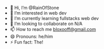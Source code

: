 - 👋 Hi, I’m @RainOfStone
- 👀 I’m interested in web dev
- 🌱 I’m currently learning fullstacks web dev
- 💞️ I’m looking to collaborate on N/A
- 📫 How to reach me bloxooff@gmail.com
- 😄 Pronouns: he/him
- ⚡ Fun fact: The!

<!---
RainOfStone/RainOfStone is a ✨ special ✨ repository because its `README.md` (this file) appears on your GitHub profile.
You can click the Preview link to take a look at your changes.
--->
